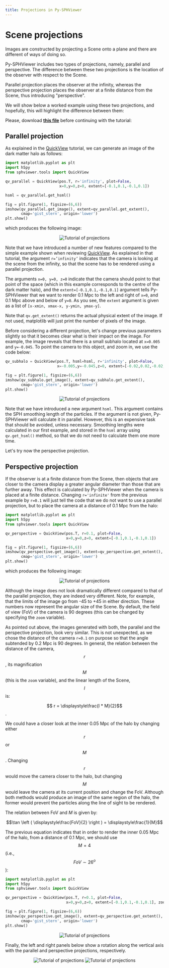 ```yaml
---
title: Projections in Py-SPHViewer
---
```


# Scene projections

Images are constructed by projecting a Scene onto a plane and there are different of ways of doing so.

Py-SPHViewer includes two types of projections, namely, parallel and perspective. The difference between these two projections is the location of the observer with respect to the Scene.

Parallel projection places the observer at the infinity, whereas the perspective projection places the observer at a finite distance from the Scene, thus introducing "perspective".

We will show below a worked example using these two projections, and hopefully, this will highlight the difference between them:

Please, download [**this file**](https://github.com/alejandrobll/py-sphviewer/blob/master/examples/dm_halo.h5py?raw=true) before continuing with the tutorial:

## Parallel projection

As explained in the [QuickView](tutorial_quickview.html) tutorial, we can generate an image of the dark matter halo as follows:

```python
import matplotlib.pyplot as plt
import h5py
from sphviewer.tools import QuickView

qv_parallel = QuickView(pos.T, r='infinity', plot=False,
                        x=0,y=0,z=0, extent=[-0.1,0.1,-0.1,0.1])

hsml = qv_parallel.get_hsml()

fig = plt.figure(1, figsize=(6,6))
imshow(qv_parallel.get_image(), extent=qv_parallel.get_extent(),
       cmap='gist_stern', origin='lower')
plt.show()
```

which produces the following image:

<p align="center">
   <img src="../assets/img/tutorial_projections_1.png" alt="Tutorial of projections">
</p>

Note that we have introduced a number of new features compared to the simple example shown when reviewing [QuickView](tutorial_quickview.html). As explained in that tutorial, the argument ```r=’infinity’``` indicates that the camera is looking at the scene from the infinity, so that the scene has to be rendered using a parallel projection.

The arguments ```x=0, y=0, z=0``` indicate that the camera should point to that point of the space (which in this example corresponds to the centre of the dark matter halo), and the ```extent=[-0.1,0.1,-0.1,0.1]``` argument tells Py-SPHViewer that we want to render 0.1 Mpc to the left and right of ```x=0```, and 0.1 Mpc above and below of ```y=0```. As you see, the ```extent``` argument is given as a list of ```[x-xmin, xmax-x, y-ymin, ymax-y]```.

Note that ```qv.get_extent()``` returns the actual physical extent of the image. If not used, matplotlib will just print the number of pixels of the image.

Before considering a different projection, let's change previous parameters slightly so that it becomes clear what is their impact on the image. For example, the image reveals that there is a small subhalo located at ```x=0.005``` and ```y=-0.045```. To point the camera to this object, and zoom in, we use the code below:

```python
qv_subhalo = QuickView(pos.T, hsml=hsml, r='infinity', plot=False,
                       x=-0.005,y=-0.045,z=0, extent=[-0.02,0.02,-0.02,0.02])

fig = plt.figure(1, figsize=(6,6))
imshow(qv_subhalo.get_image(), extent=qv_subhalo.get_extent(),
       cmap='gist_stern', origin='lower')
plt.show()
```

<p align="center">
   <img src="../assets/img/tutorial_projections_2.png" alt="Tutorial of projections">
</p>

Note that we have introduced a new argument ```hsml```. This argument contains the SPH smoothing length of the particles. If the argument is not given, Py-SPHViewer will calculate it in parallel. However, this is an expensive task that should be avoided, unless necessary. Smoothing lengths were calculated in our first example, and stored in the ```hsml``` array using ```qv.get_hsml()``` method, so that we do not need to calculate them one more time.

Let's try now the perspective projection.

## Perspective projection

If the observer is at a finite distance from the Scene, then objects that are closer to the camera display a greater angular diameter than those that are further away. This effect is calculated by Py-SPHViewer when the camera is placed at a finite distance. Changing ```r='infinite'``` from the previous example by ```r=0.1``` will just tell the code that we do not want to use a parallel projection, but to place the camera at a distance of 0.1 Mpc from the halo:

```python
import matplotlib.pyplot as plt
import h5py
from sphviewer.tools import QuickView

qv_perspective = QuickView(pos.T, r=0.1, plot=False,
                           x=0,y=0,z=0, extent=[-0.1,0.1,-0.1,0.1])

fig = plt.figure(1, figsize=(6,6))
imshow(qv_perspective.get_image(), extent=qv_perspective.get_extent(),
       cmap='gist_stern', origin='lower')
plt.show()
```

which produces the following image:

<p align="center">
   <img src="../assets/img/tutorial_projections_3.png" alt="Tutorial of projections">
</p>

Although the image does not look dramatically different compared to that of the parallel projection, they are indeed very different. Note, for example, that the limits of the image go from -45 to +45 in either direction. These numbers now represent the angular size of the Scene. By default, the field of view (FoV) of the camera is 90 degrees (this can be changed by specifying the ```zoom``` variable).

As pointed out above, the images generated with both, the parallel and the perspective projection, look very similar. This is not unexpected, as we chose the distance of the camera ```r=0.1``` on purpose so that the angle subtended by 0.2 Mpc is 90 degrees. In general, the relation between the distance of the camera, $$r$$, its magnification $$M$$ (this is the ``zoom`` variable), and the linear length of the Scene, $$l$$ is:

$$ r = \displaystyle\frac{l * M}{2}$$.

We could have a closer look at the inner 0.05 Mpc of the halo by changing either $$r$$ or $$M$$. Changing $$r$$ would move the camera closer to the halo, but changing $$M$$ would leave the camera at its current position and change the FoV. Although both methods would produce an image of the same region of the halo, the former would prevent the particles along the line of sight to be rendered.

The relation between FoV and $M$ is given by:

$$\tan \left ( \displaystyle\frac{FoV}{2} \right ) = \displaystyle\frac{1}{M}$$


The previous equation indicates that in order to render the inner 0.05 Mpc of the halo, from a distance of 0.1 Mpc, we should use $$M=4$$ (i.e., $$FoV \sim 26^o$$):

```python
import matplotlib.pyplot as plt
import h5py
from sphviewer.tools import QuickView

qv_perspective = QuickView(pos.T, r=0.1, plot=False,
                           x=0,y=0,z=0, extent=[-0.1,0.1,-0.1,0.1], zoom=4)

fig = plt.figure(1, figsize=(6,6))
imshow(qv_perspective.get_image(), extent=qv_perspective.get_extent(),
       cmap='gist_stern', origin='lower')
plt.show()
```
<p align="center">
   <img src="../assets/img/tutorial_projections_4.png" alt="Tutorial of projections">
</p>

Finally, the left and right panels below show a rotation along the vertical axis with the parallel and perspective projections, respectively.

<p align="center">
   <img src="../assets/img/tutorial_projections_5.gif" alt="Tutorial of projections">
   <img src="../assets/img/tutorial_projections_6.gif" alt="Tutorial of projections">
</p>

